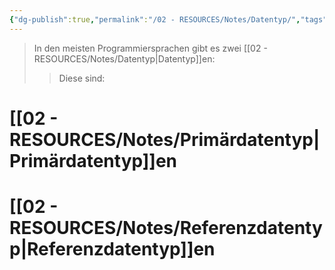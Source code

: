 ```yaml
---
{"dg-publish":true,"permalink":"/02 - RESOURCES/Notes/Datentyp/","tags":["code"],"noteIcon":"","updated":"2024-10-22T10:23:06.000+02:00"}
---
```


>In den meisten Programmiersprachen gibt es zwei [[02 - RESOURCES/Notes/Datentyp\|Datentyp]]en:
>>Diese sind:

# [[02 - RESOURCES/Notes/Primärdatentyp\|Primärdatentyp]]en
# [[02 - RESOURCES/Notes/Referenzdatentyp\|Referenzdatentyp]]en
